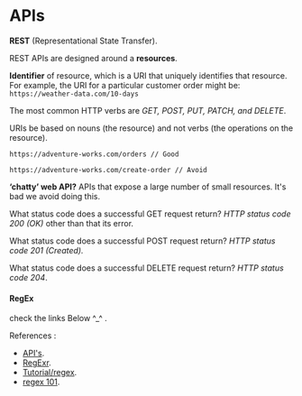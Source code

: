 # APIs

**REST** (Representational State Transfer).

REST APIs are designed around a **resources**.

**Identifier** of resource, which is a URI that uniquely identifies that resource. For example, the URI for a particular customer order might be: `https://weather-data.com/10-days`

The most common HTTP verbs are *GET, POST, PUT, PATCH, and DELETE*.

URIs be based on nouns (the resource) and not verbs (the operations on the resource).
```
https://adventure-works.com/orders // Good

https://adventure-works.com/create-order // Avoid
```

**‘chatty’ web API?**  APIs that expose a large number of small resources. It's bad we avoid doing this.

What status code does a successful GET request return? *HTTP status code 200 (OK)* other than that its error.

What status code does a successful POST request return? *HTTP status code 201 (Created).*

What status code does a successful DELETE request return? *HTTP status code 204*.

#### RegEx

check the links Below ^_^ .



References : 

* [API's](https://docs.microsoft.com/en-us/azure/architecture/best-practices/api-design).
* [RegExr](https://regexr.com/).
* [Tutorial/regex](https://medium.com/factory-mind/regex-tutorial-a-simple-cheatsheet-by-examples-649dc1c3f285).
* [regex 101](https://regex101.com/).

